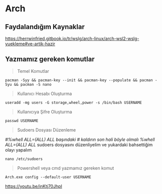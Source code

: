 # Arch

## Faydalandığım Kaynaklar
https://herrwinfried.gitbook.io/tr/wslg/arch-linux/arch-wsl2-wslg-yuekleme#ve-artik-hazir

## Yazmamız gereken komutlar

> Temel Komutlar

```
pacman -Syy && pacman-key --init && pacman-key --populate && pacman -Syu && pacman -S nano
```


> Kullanıcı Hesabı Oluşturma

```
useradd -mg users -G storage,wheel,power -s /bin/bash USERNAME
```
> Kullanıcıya Şifre Oluşturma

```
passwd USERNAME
```

> Sudoers Dosyası Düzenleme

*#%whell ALL=(ALL) ALL başındaki # kaldırın son hali böyle olmalı
%whell ALL=(ALL) ALL*
sudoers dosyasını düzenliyelim ve yukardaki bahsettiğim olayı yapalım

```
nano /etc/sudoers
```
> Powershell veya cmd yazmamız gereken komut
```
Arch.exe config --default-user USERNAME
```
https://youtu.be/inKtj70JhpI
